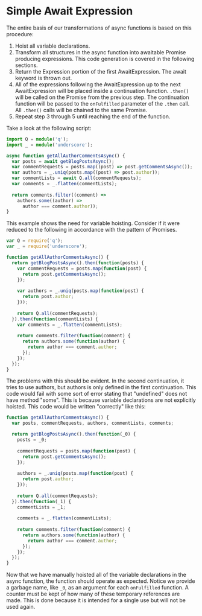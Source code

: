 # Simple Await Expression

The entire basis of our transformations of async functions is based on this procedure:

1. Hoist all variable declarations.
2. Transform all structures in the async function into awaitable Promise producing expressions. This code generation
   is covered in the following sections.
3. Return the Expression portion of the first AwaitExpression. The await keyword is thrown out.
4. All of the expressions following the AwaitExpression up to the next AwaitExpression will be placed inside a
   continuation function. `.then()` will be called on the Promise from the previous step. The continuation function
   will be passed to the `onFulfilled` parameter of the `.then` call. All `.then()` calls will be chained to the
   same Promise.
5. Repeat step 3 through 5 until reaching the end of the function.

Take a look at the following script:
```ts
import Q = module('q');
import _ = module('underscore');

async function getAllAuthorCommentsAsync() {
  var posts = await getBlogPostsAsync();
  var commentRequests = posts.map((post) => post.getCommentsAsync());
  var authors = _.uniq(posts.map((post) => post.author));
  var commentLists = await Q.all(commentRequests);
  var comments = _.flatten(commentLists);
  
  return comments.filter((comment) => 
    authors.some((author) => 
      author === comment.author));
}
```

This example shows the need for variable hoisting. Consider if it were reduced to the following in accordance with
the pattern of Promises.
```js
var Q = require('q');
var _ = require('underscore');

function getAllAuthorCommentsAsync() {
  return getBlogPostsAsync().then(function(posts) {
    var commentRequests = posts.map(function(post) {
      return post.getCommentsAsync();
    });
    
    var authors = _.uniq(posts.map(function(post) { 
      return post.author;
    }));
    
    return Q.all(commentRequests);
  }).then(function(commentLists) {
    var comments = _.flatten(commentLists);
    
    return comments.filter(function(comment) {
      return authors.some(function(author) {
        return author === comment.author;
      });
    });
  });
}
```

The problems with this should be evident. In the second continuation, it tries to use authors, but authors is only
defined in the first continuation. This code would fail with some sort of error stating that "undefined" does not
have method "some". This is because variable declarations are not explicitly hoisted. This code would be written
"correctly" like this:
```js
function getAllAuthorCommentsAsync() {
  var posts, commentRequests, authors, commentLists, comments;

  return getBlogPostsAsync().then(function(_0) {
    posts = _0;
    
    commentRequests = posts.map(function(post) {
      return post.getCommentsAsync();
    });
    
    authors = _.uniq(posts.map(function(post) { 
      return post.author;
    }));
    
    return Q.all(commentRequests);
  }).then(function(_1) {
    commentLists = _1;
    
    comments = _.flatten(commentLists);
    
    return comments.filter(function(comment) {
      return authors.some(function(author) {
        return author === comment.author;
      });
    });
  });
}
```

Now that we have manually hoisted all of the variable declarations in the async function, the function should
operate as expected. Notice we provide a garbage name, like `_0`, as an argument for each `onFulfilled` function.
A counter must be kept of how many of these temporary references are made. This is done because it is intended for a
single use but will not be used again.
